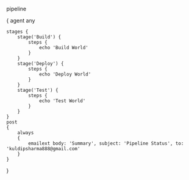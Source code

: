 pipeline 

{
    agent any

    stages {
        stage('Build') {
            steps {
                echo 'Build World'
            }
        }
		stage('Deploy') {
            steps {
                echo 'Deploy World'
            }
        }
		stage('Test') {
            steps {
                echo 'Test World'
            }
        }
    }
	post
	{
		always
		{
			emailext body: 'Summary', subject: 'Pipeline Status', to: 'kuldipsharma888@gmail.com'
		}
	}
}
